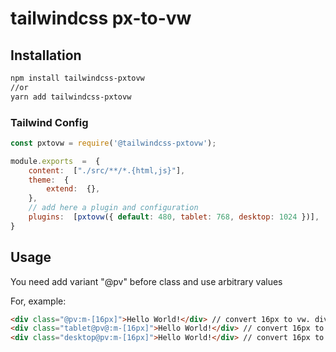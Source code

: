 # tailwindcss px-to-vw

## Installation

```sh
npm install tailwindcss-pxtovw
//or
yarn add tailwindcss-pxtovw
```

### Tailwind Config

```js
const pxtovw = require('@tailwindcss-pxtovw');

module.exports  =  {
    content:  ["./src/**/*.{html,js}"],
    theme:  {
        extend:  {},
    },
    // add here a plugin and configuration
    plugins:  [pxtovw({ default: 480, tablet: 768, desktop: 1024 })],
}
```

## Usage

You need add variant "@pv" before class
and use arbitrary values

For, example:

```html
<div class="@pv:m-[16px]">Hello World!</div> // convert 16px to vw. divide by 480
<div class="tablet@pv@:m-[16px]">Hello World!</div> // convert 16px to vw. divide by 768
<div class="desktop@pv:m-[16px]">Hello World!</div> // convert 16px to vw. divide by 1024
```
